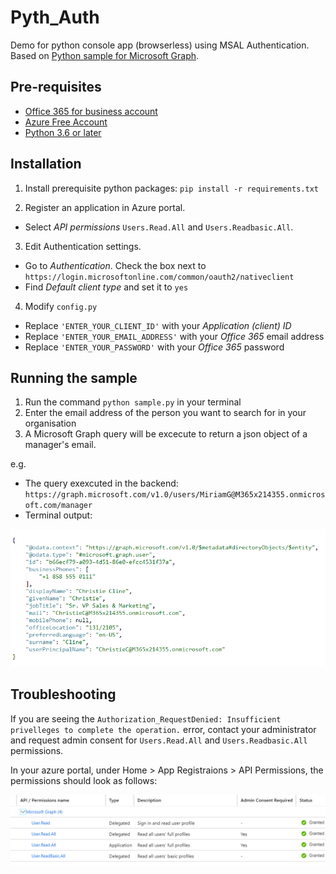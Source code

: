# Pyth_Auth
Demo for python console app (browserless) using MSAL Authentication. Based on [Python sample for Microsoft Graph](https://github.com/microsoftgraph/python-sample-console-app).

## Pre-requisites
* [Office 365 for business account](https://docs.microsoft.com/en-us/previous-versions/office/office-365-api/?redirectedfrom=MSDN#bk_Office365Account)
* [Azure Free Account](https://azure.microsoft.com/en-us/free/free-account-faq/)
* [Python 3.6 or later](https://www.python.org/)

## Installation 

1. Install prerequisite python packages:
`pip install -r requirements.txt`

2. Register an application in Azure portal. 
* Select *API permissions* `Users.Read.All` and `Users.Readbasic.All`. 
3. Edit Authentication settings. 
* Go to *Authentication*. Check the box next to `https://login.microsoftonline.com/common/oauth2/nativeclient`
* Find *Default client type* and set it to `yes`
4. Modify `config.py`
* Replace `'ENTER_YOUR_CLIENT_ID'` with your *Application (client) ID*
* Replace `'ENTER_YOUR_EMAIL_ADDRESS'` with your *Office 365* email address
* Replace `'ENTER_YOUR_PASSWORD'` with your *Office 365* password

## Running the sample
1. Run the command `python sample.py` in your terminal
2. Enter the email address of the person you want to search for in your organisation
3. A Microsoft Graph query will be excecute to return a json object of a manager's email.

e.g. 
* The query exexcuted in the backend: `https://graph.microsoft.com/v1.0/users/MiriamG@M365x214355.onmicrosoft.com/manager`
* Terminal output:
<p align="center">
  <img src="resources/output.png"/>
</p>

## Troubleshooting  
If you are seeing the `Authorization_RequestDenied: Insufficient privelleges to complete the operation.` error, contact your administrator and request admin consent for `Users.Read.All` and `Users.Readbasic.All` permissions.

In your azure portal, under Home > App Registraions > API Permissions, the permissions should look as follows: 

<p align="center">
  <img src="resources/api_permissions.png"/>
</p>



